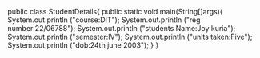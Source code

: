 public class StudentDetails{
public static void main(String[]args){
System.out.println ("course:DIT");
System.out.println ("reg number:22/06788");
System.out.println ("students Name:Joy kuria");
System.out.println ("semester:IV");
System.out.println ("units taken:Five");
System.out.println ("dob:24th june 2003");
}
}


